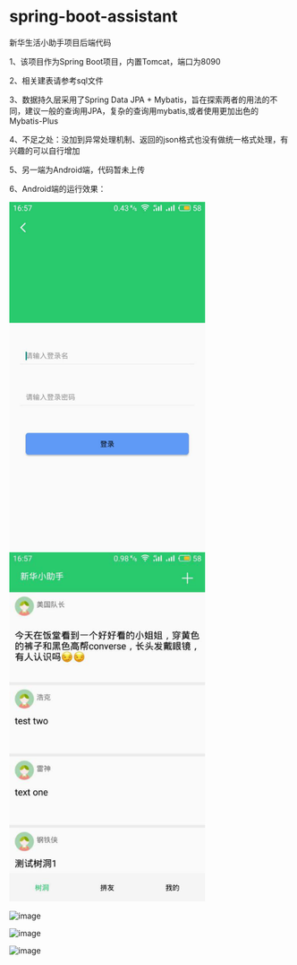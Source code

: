 # spring-boot-assistant
新华生活小助手项目后端代码

1、该项目作为Spring Boot项目，内置Tomcat，端口为8090

2、相关建表请参考sql文件

3、数据持久层采用了Spring Data JPA + Mybatis，旨在探索两者的用法的不同，建议一般的查询用JPA，复杂的查询用mybatis,或者使用更加出色的Mybatis-Plus

4、不足之处：没加到异常处理机制、返回的json格式也没有做统一格式处理，有兴趣的可以自行增加

5、另一端为Android端，代码暂未上传

6、Android端的运行效果：

<img src="https://github.com/ningxiaojian31/spring-boot-assistant/blob/master/src/document/pic/%E5%9B%BE%E7%89%871.png" width="350px"></img>&nbsp;&nbsp;&nbsp;&nbsp;&nbsp;&nbsp;&nbsp;&nbsp;&nbsp;&nbsp;&nbsp;&nbsp;&nbsp;&nbsp;&nbsp;&nbsp;&nbsp;&nbsp;<img src="https://github.com/ningxiaojian31/spring-boot-assistant/blob/master/src/document/pic/%E5%9B%BE%E7%89%872.png" width="350px"></img>    

![image](E:\QQPCmgr\Desktop\图片2.png)

![image](E:\QQPCmgr\Desktop\图片3.png)

![image](E:\QQPCmgr\Desktop\图片4.png)

